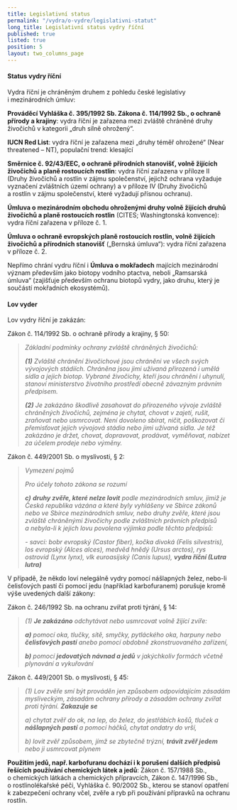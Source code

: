 ```yaml
---
title: Legislativní status
permalink: "/vydra/o-vydre/legislativni-statut"
long_title: Legislativní status vydry říční
published: true
listed: true
position: 5
layout: two_columns_page
---
```

#### Status vydry říční

Vydra říční je chráněným druhem z pohledu české legislativy
i mezinárodních úmluv:

**Prováděcí Vyhláška č. 395/1992 Sb. Zákona č. 114/1992 Sb., o ochraně
přírody a krajiny**: vydra říční je zařazena mezi zvláště chráněné
druhy živočichů v kategorii „druh silně ohrožený“.

**IUCN Red List**: vydra říční je zařazena mezi „druhy téměř ohrožené“
(Near threatened – NT), populační trend: klesající

**Směrnice č. 92/43/EEC, o ochraně přírodních stanovišť, volně žijících
živočichů a planě rostoucích rostlin**: vydra říční zařazena v příloze
II (Druhy živočichů a rostlin v zájmu společenství, jejichž ochrana
vyžaduje vyznačení zvláštních území ochrany) a v příloze IV (Druhy
živočichů a rostlin v zájmu společenství, které vyžadují přísnou
ochranu).

**Úmluva o mezinárodním obchodu ohroženými druhy volně žijících druhů
živočichů a planě rostoucích rostlin** (CITES; Washingtonská konvence):
vydra říční zařazena v příloze č. 1.

**Úmluva o ochraně evropských planě rostoucích rostlin, volně žijících
živočichů a přírodních stanovišť** („Bernská úmluva“): vydra říční
zařazena v příloze č. 2.

Nepřímo chrání vydru říční i **Úmluva o mokřadech** majících mezinárodní
význam především jako biotopy vodního ptactva, neboli „Ramsarská úmluva“
(zajišťuje především ochranu biotopů vydry, jako druhu, který je
součástí mokřadních ekosystémů).

#### Lov vyder

Lov vydry říční je zakázán:

Zákon č. 114/1992 Sb. o ochraně přírody a krajiny, § 50:

> *Základní podmínky ochrany zvláště chráněných živočichů:*
>
> ***(1)*** *Zvláště chránění živočichové jsou chráněni ve všech svých
> vývojových stádiích. Chráněna jsou jimi užívaná přirozená i umělá
> sídla a jejich biotop. Vybrané živočichy, kteří jsou chráněni
> i uhynulí, stanoví ministerstvo životního prostředí obecně závazným
> právním předpisem.*
>
> ***(2)*** *Je zakázáno škodlivě zasahovat do přirozeného vývoje
> zvláště chráněných živočichů, zejména je chytat, chovat v zajetí,
> rušit, zraňovat nebo usmrcovat. Není dovoleno sbírat, ničit,
> poškozovat či přemisťovat jejich vývojová stádia nebo jimi užívaná
> sídla. Je též zakázáno je držet, chovat, dopravovat, prodávat,
> vyměňovat, nabízet za účelem prodeje nebo výměny.*

Zákon č. 449/2001 Sb. o myslivosti, § 2:

> *Vymezení pojmů*
>
> *Pro účely tohoto zákona se rozumí*
>
> ***c)*** ***druhy zvěře, které nelze lovit*** *podle mezinárodních
> smluv, jimiž je Česká republika vázána a které byly vyhlášeny ve
> Sbírce zákonů nebo ve Sbírce mezinárodních smluv, nebo druhy zvěře,
> které jsou zvláště chráněnými živočichy podle zvláštních právních
> předpisů a nebyla-li k jejich lovu povolena výjimka podle těchto
> předpisů:*
>
> *- savci: bobr evropský (Castor fiber), kočka divoká (Felis
> silvestris), los evropský (Alces alces), medvěd hnědý (Ursus arctos),
> rys ostrovid (Lynx lynx), vlk euroasijský (Canis lupus),* ***vydra
> říční (Lutra lutra)***

V případě, že někdo loví nelegálně vydry pomocí nášlapných želez,
nebo-li čelisťových pastí či pomocí jedu (například karbofuranem)
porušuje kromě výše uvedených další zákony:

Zákon č. 246/1992 Sb. na ochranu zvířat proti týrání, § 14:

> *(1)* ***Je zakázáno*** *odchytávat nebo usmrcovat volně žijící
> zvíře:*
>
> ***a)*** *pomocí oka, tlučky, sítě, smyčky, pytláckého oka, harpuny
> nebo* ***čelisťových pastí*** *anebo pomocí obdobně zkonstruovaného
> zařízení,*
>
> ***b)*** *pomocí* ***jedovatých návnad a jedů*** *v jakýchkoliv
> formách včetně plynování a vykuřování*

Zákon č. 449/2001 Sb. o myslivosti, § 45:

> *(1) Lov zvěře smí být prováděn jen způsobem odpovídajícím zásadám
> mysliveckým, zásadám ochrany přírody a zásadám ochrany zvířat proti
> týrání.* ***Zakazuje se***
>
> *a) chytat zvěř do ok, na lep, do želez, do jestřábích košů, tluček a*
> ***nášlapných pastí*** *a pomocí háčků, chytat ondatry do vrší,*
>
> *b) lovit zvěř způsobem, jímž se zbytečně trýzní,* ***trávit zvěř
> jedem*** *nebo ji usmrcovat plynem*

**Použitím jedů, např. karbofuranu dochází i k porušení dalších předpisů
řešících používání chemických látek a jedů**: Zákon č. 157/1988 Sb.,
o chemických látkách a chemických přípravcích, Zákon č. 147/1996 Sb.,
o rostlinolékařské péči, Vyhláška č. 90/2002 Sb., kterou se stanoví
opatření k zabezpečení ochrany včel, zvěře a ryb při používání přípravků
na ochranu rostlin.


[1]: https://www.zakonyprolidi.cz/cs/1992-114#p50
[2]: https://www.zakonyprolidi.cz/cs/2001-449#p2
[3]: https://www.zakonyprolidi.cz/cs/1992-246#p14
